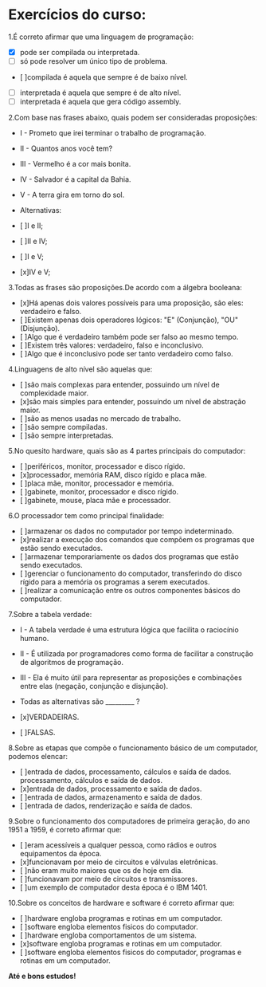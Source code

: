 # Exercícios do curso:

1.É correto afirmar que uma linguagem de programação:

* [x] pode ser compilada ou interpretada. 
* [ ] só pode resolver um único tipo de problema. 
* [ ]compilada é aquela que sempre é de baixo nível. 
* [ ] interpretada é aquela que sempre é de alto nível. 
* [ ] interpretada é aquela que gera código assembly.

2.Com base nas frases abaixo, quais podem ser consideradas proposições:

* I - Prometo que irei terminar o trabalho de programação.
* II - Quantos anos você tem?
* III - Vermelho é a cor mais bonita.
* IV - Salvador é a capital da Bahia.
* V - A terra gira em torno do sol.

* Alternativas:
* [ ]I e II; 
* [ ]II e IV; 
* [ ]I e V; 
* [x]IV e V;

3.Todas as frases são proposições.De acordo com a álgebra booleana:

* [x]Há apenas dois valores possíveis para uma proposição, são eles: verdadeiro e falso. 
* [ ]Existem apenas dois operadores lógicos: "E" (Conjunção), "OU" (Disjunção).
* [ ]Algo que é verdadeiro também pode ser falso ao mesmo tempo. 
* [ ]Existem três valores: verdadeiro, falso e inconclusivo.
* [ ]Algo que é inconclusivo pode ser tanto verdadeiro como falso.

4.Linguagens de alto nível são aquelas que:

* [ ]são mais complexas para entender, possuindo um nível de complexidade maior.  
* [x]são mais simples para entender, possuíndo um nível de abstração maior. 
* [ ]são as menos usadas no mercado de trabalho. 
* [ ]são sempre compiladas.
* [ ]são sempre interpretadas.

5.No quesito hardware, quais são as 4 partes principais do computador:

* [ ]periféricos, monitor, processador e disco rígido.
* [x]processador, memória RAM, disco rígido e placa mãe.
* [ ]placa mãe, monitor, processador e memória.
* [ ]gabinete, monitor, processador e disco rígido.
* [ ]gabinete, mouse, placa mãe e processador.

6.O processador tem como principal finalidade:

* [ ]armazenar os dados no computador por tempo indeterminado. 
* [x]realizar a execução dos comandos que compõem os programas que estão sendo executados. 
* [ ]armazenar temporariamente os dados dos programas que estão sendo executados. 
* [ ]gerenciar o funcionamento do computador, transferindo do disco rígido para a memória os programas a serem executados. 
* [ ]realizar a comunicação entre os outros componentes básicos do computador.

7.Sobre a tabela verdade:
* I - A tabela verdade é uma estrutura lógica que facilita o raciocínio humano.
* II - É utilizada por programadores como forma de facilitar a construção de algoritmos de programação.
* III - Ela é muito útil para representar as proposições e combinações entre elas (negação, conjunção e disjunção).
* Todas as alternativas são _________ ?

* [x]VERDADEIRAS.
* [ ]FALSAS.

8.Sobre as etapas que compõe o funcionamento básico de um computador, podemos elencar:
 
* [ ]entrada de dados, processamento, cálculos e saída de dados.
processamento, cálculos e saída de dados.
* [x]entrada de dados, processamento e saída de dados.
* [ ]entrada de dados, armazenamento e saída de dados.
* [ ]entrada de dados, renderização e saída de dados.

9.Sobre o funcionamento dos computadores de primeira geração, do ano 1951 a 1959, é correto afirmar que:

* [ ]eram acessíveis a qualquer pessoa, como rádios e outros equipamentos da época.
* [x]funcionavam por meio de circuitos e válvulas eletrônicas.
* [ ]não eram muito maiores que os de hoje em dia. 
* [ ]funcionavam por meio de circuitos e transmissores. 
* [ ]um exemplo de computador desta época é o IBM 1401.

10.Sobre os conceitos de hardware e software é correto afirmar que:

* [ ]hardware engloba programas e rotinas em um computador. 
* [ ]software engloba elementos fisicos do computador. 
* [ ]hardware engloba comportamentos de um sistema. 
* [x]software engloba programas e rotinas em um computador. 
* [ ]software engloba elementos fisicos do computador, programas e rotinas em um computador.

**Até e bons estudos!**


